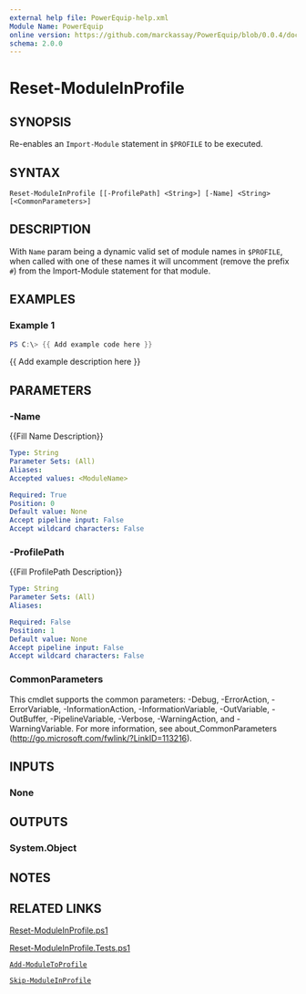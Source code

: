 ```yaml
---
external help file: PowerEquip-help.xml
Module Name: PowerEquip
online version: https://github.com/marckassay/PowerEquip/blob/0.0.4/docs/Reset-ModuleInProfile.md
schema: 2.0.0
---
```


# Reset-ModuleInProfile

## SYNOPSIS
Re-enables an `Import-Module` statement in `$PROFILE` to be executed. 

## SYNTAX

```
Reset-ModuleInProfile [[-ProfilePath] <String>] [-Name] <String> [<CommonParameters>]
```

## DESCRIPTION
With `Name` param being a dynamic valid set of module names in `$PROFILE`, when called with one of these names it will uncomment (remove the prefix `#`) from the Import-Module statement for that module.

## EXAMPLES

### Example 1
```powershell
PS C:\> {{ Add example code here }}
```

{{ Add example description here }}

## PARAMETERS

### -Name
{{Fill Name Description}}

```yaml
Type: String
Parameter Sets: (All)
Aliases:
Accepted values: <ModuleName>

Required: True
Position: 0
Default value: None
Accept pipeline input: False
Accept wildcard characters: False
```

### -ProfilePath
{{Fill ProfilePath Description}}

```yaml
Type: String
Parameter Sets: (All)
Aliases:

Required: False
Position: 1
Default value: None
Accept pipeline input: False
Accept wildcard characters: False
```

### CommonParameters
This cmdlet supports the common parameters: -Debug, -ErrorAction, -ErrorVariable, -InformationAction, -InformationVariable, -OutVariable, -OutBuffer, -PipelineVariable, -Verbose, -WarningAction, and -WarningVariable. For more information, see about_CommonParameters (http://go.microsoft.com/fwlink/?LinkID=113216).

## INPUTS

### None

## OUTPUTS

### System.Object

## NOTES

## RELATED LINKS

[Reset-ModuleInProfile.ps1](https://github.com/marckassay/PowerEquip/blob/0.0.4/src/profile/Reset-ModuleInProfile.ps1)

[Reset-ModuleInProfile.Tests.ps1](https://github.com/marckassay/PowerEquip/blob/0.0.4/test/profile/Reset-ModuleInProfile.Tests.ps1)

[`Add-ModuleToProfile`](https://github.com/marckassay/PowerEquip/blob/0.0.4/docs/Add-ModuleToProfile.md)

[`Skip-ModuleInProfile`](https://github.com/marckassay/PowerEquip/blob/0.0.4/docs/Skip-ModuleInProfile.md)
